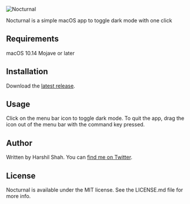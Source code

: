 ![Nocturnal](https://raw.githubusercontent.com/HarshilShah/Nocturnal/master/Resources/header.png)

Nocturnal is a simple macOS app to toggle dark mode with one click

## Requirements

macOS 10.14 Mojave or later

## Installation

Download the [latest release](https://github.com/HarshilShah/Nocturnal/releases/latest).

## Usage

Click on the menu bar icon to toggle dark mode. To quit the app, drag the icon out of the menu bar with the command key pressed.

## Author

Written by Harshil Shah. You can [find me on Twitter](https://twitter.com/HarshilShah1910).

## License

Nocturnal is available under the MIT license. See the LICENSE.md file for more info.
